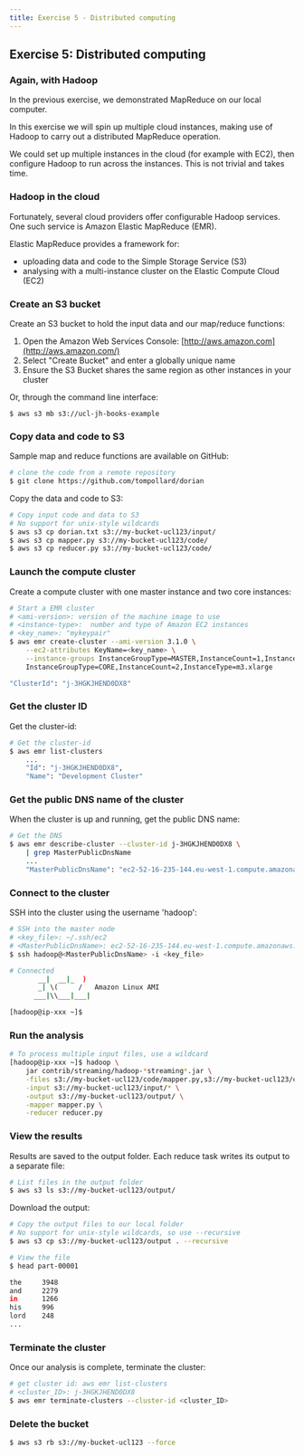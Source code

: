 ```yaml
---
title: Exercise 5 - Distributed computing
---
```


## Exercise 5: Distributed computing

### Again, with Hadoop

In the previous exercise, we demonstrated MapReduce on our local computer.

In this exercise we will spin up multiple cloud instances, making use of Hadoop to carry out a distributed MapReduce operation.

We could set up multiple instances in the cloud (for example with EC2), then configure Hadoop to run across the instances. This is not trivial and takes time. 

### Hadoop in the cloud

Fortunately, several cloud providers offer configurable Hadoop services. One such service is Amazon Elastic MapReduce (EMR).

Elastic MapReduce provides a framework for:

- uploading data and code to the Simple Storage Service (S3)
- analysing with a multi-instance cluster on the Elastic Compute Cloud (EC2)

### Create an S3 bucket

Create an S3 bucket to hold the input data and our map/reduce functions:

1. Open the Amazon Web Services Console: [http://aws.amazon.com](http://aws.amazon.com/)
2. Select "Create Bucket" and enter a globally unique name
3. Ensure the S3 Bucket shares the same region as other instances in your cluster

Or, through the command line interface:
```
$ aws s3 mb s3://ucl-jh-books-example
```

### Copy data and code to S3

Sample map and reduce functions are available on GitHub:

``` bash
# clone the code from a remote repository
$ git clone https://github.com/tompollard/dorian
```

Copy the data and code to S3:

``` bash
# Copy input code and data to S3
# No support for unix-style wildcards
$ aws s3 cp dorian.txt s3://my-bucket-ucl123/input/
$ aws s3 cp mapper.py s3://my-bucket-ucl123/code/
$ aws s3 cp reducer.py s3://my-bucket-ucl123/code/
```

### Launch the compute cluster

Create a compute cluster with one master instance and two core instances:

``` bash
# Start a EMR cluster
# <ami-version>: version of the machine image to use
# <instance-type>:  number and type of Amazon EC2 instances
# <key_name>: "mykeypair"
$ aws emr create-cluster --ami-version 3.1.0 \
    --ec2-attributes KeyName=<key_name> \
    --instance-groups InstanceGroupType=MASTER,InstanceCount=1,InstanceType=m3.xlarge \
    InstanceGroupType=CORE,InstanceCount=2,InstanceType=m3.xlarge

"ClusterId": "j-3HGKJHEND0DX8"
```

### Get the cluster ID

Get the cluster-id:

``` bash
# Get the cluster-id
$ aws emr list-clusters
    ...
    "Id": "j-3HGKJHEND0DX8", 
    "Name": "Development Cluster"
```

### Get the public DNS name of the cluster

When the cluster is up and running, get the public DNS name:

``` bash
# Get the DNS
$ aws emr describe-cluster --cluster-id j-3HGKJHEND0DX8 \
    | grep MasterPublicDnsName
    ...
    "MasterPublicDnsName": "ec2-52-16-235-144.eu-west-1.compute.amazonaws.com"
```

### Connect to the cluster

SSH into the cluster using the username 'hadoop':

``` bash
# SSH into the master node
# <key_file>: ~/.ssh/ec2
# <MasterPublicDnsName>: ec2-52-16-235-144.eu-west-1.compute.amazonaws.com
$ ssh hadoop@<MasterPublicDnsName> -i <key_file> 
```

``` bash
# Connected 
       __|  __|_  )
       _| \(     /   Amazon Linux AMI
      ___|\\___|___|

[hadoop@ip-xxx ~]$ 
```

### Run the analysis

``` bash
# To process multiple input files, use a wildcard
[hadoop@ip-xxx ~]$ hadoop \
    jar contrib/streaming/hadoop-*streaming*.jar \
    -files s3://my-bucket-ucl123/code/mapper.py,s3://my-bucket-ucl123/code/reducer.py \
    -input s3://my-bucket-ucl123/input/* \
    -output s3://my-bucket-ucl123/output/ \
    -mapper mapper.py \
    -reducer reducer.py
```

### View the results

Results are saved to the output folder. Each reduce task writes its output to a separate file:

``` bash
# List files in the output folder
$ aws s3 ls s3://my-bucket-ucl123/output/
```

Download the output:

``` bash
# Copy the output files to our local folder
# No support for unix-style wildcards, so use --recursive
$ aws s3 cp s3://my-bucket-ucl123/output . --recursive

# View the file
$ head part-00001

the     3948
and     2279
in      1266
his     996
lord    248
...
```

### Terminate the cluster

Once our analysis is complete, terminate the cluster:

``` bash
# get cluster id: aws emr list-clusters
# <cluster_ID>: j-3HGKJHEND0DX8
$ aws emr terminate-clusters --cluster-id <cluster_ID>
```

### Delete the bucket

``` bash
$ aws s3 rb s3://my-bucket-ucl123 --force
```
